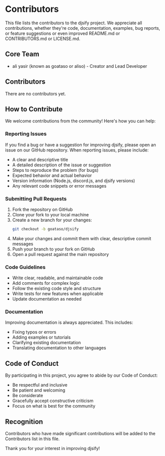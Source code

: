 # Contributors

This file lists the contributors to the djsify project. We appreciate all contributions, whether they're code, documentation, examples, bug reports, or feature suggestions or even improved README.md or CONTRIBUTORS.md or LICENSE.md.

## Core Team

- ali yasir (known as goataso or aliso) - Creator and Lead Developer

## Contributors

There are no contributors yet.

## How to Contribute

We welcome contributions from the community! Here's how you can help:

### Reporting Issues

If you find a bug or have a suggestion for improving djsify, please open an issue on our GitHub repository. When reporting issues, please include:

- A clear and descriptive title
- A detailed description of the issue or suggestion
- Steps to reproduce the problem (for bugs)
- Expected behavior and actual behavior
- Version information (Node.js, discord.js, and djsify versions)
- Any relevant code snippets or error messages

### Submitting Pull Requests

1. Fork the repository on GitHub
2. Clone your fork to your local machine
3. Create a new branch for your changes:
   ```bash
   git checkout -b goataso/djsify
   ```
4. Make your changes and commit them with clear, descriptive commit messages
5. Push your branch to your fork on GitHub
6. Open a pull request against the main repository

### Code Guidelines

- Write clear, readable, and maintainable code
- Add comments for complex logic
- Follow the existing code style and structure
- Write tests for new features when applicable
- Update documentation as needed

### Documentation

Improving documentation is always appreciated. This includes:

- Fixing typos or errors
- Adding examples or tutorials
- Clarifying existing documentation
- Translating documentation to other languages

## Code of Conduct

By participating in this project, you agree to abide by our Code of Conduct:

- Be respectful and inclusive
- Be patient and welcoming
- Be considerate
- Gracefully accept constructive criticism
- Focus on what is best for the community

## Recognition

Contributors who have made significant contributions will be added to the Contributors list in this file.

Thank you for your interest in improving djsify!